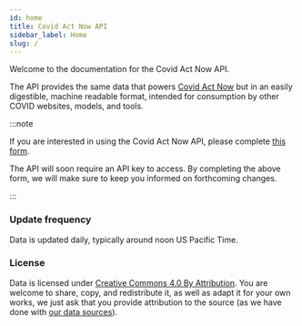 ```yaml
---
id: home
title: Covid Act Now API
sidebar_label: Home
slug: /
---
```


Welcome to the documentation for the Covid Act Now API. 

The API provides the same data that powers [Covid Act Now](https://covidactnow.org) 
but in an easily digestible, machine readable format, intended for consumption by other COVID websites, models, and tools. 

:::note

If you are interested in using the Covid Act Now API, please
complete [this form](https://docs.google.com/forms/d/1h47ABVgT2ldQJP6OWsn-mdJIpr6g0efVbCjCX1bv2FY/prefill). 

The API will soon require an API key to access. By completing the above form, we will
make sure to keep you informed on forthcoming changes.

:::

### Update frequency

Data is updated daily, typically around noon US Pacific Time.

### License

Data is licensed under [Creative Commons 4.0 By Attribution](https://creativecommons.org/licenses/by/4.0/). You are welcome to share, copy, and redistribute it, as well as adapt it for your own works, we just ask that you provide attribution to the source (as we have done with [our data sources](https://github.com/covid-projections/covid-data-public#date-sources-for-current--future-use)).

